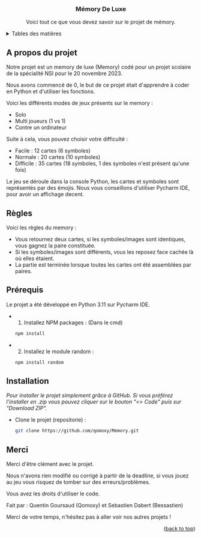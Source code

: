 <a name="readme-top"></a>
<!-- HEAD -->
<div align="center">
  <h3 align="center">Mémory De Luxe</h3>

  <p align="center">
    Voici tout ce que vous devez savoir sur le projet de mémory.
    <br/>
  </p>
</div>

<!-- TABLE OF CONTENTS -->
<details>
  <summary>Tables des matières</summary>
  <ol>
    <li>
      <a href="#a-propos-du-projet">A propos du projet</a>
    </li>
    <li><a href="#règles">Règles</a></li>
    <li><a href="#rprérequis">Prérequis</a></li>
    <li><a href="#installation">Installation</a></li>
    <li><a href="#merci">Merci</a></li>
  </ol>
</details>

<!-- ABOUT THE PROJECT -->
## A propos du projet

Notre projet est un memory de luxe (Memory) codé pour un projet scolaire de la spécialité NSI pour le 20 novembre 2023. 

Nous avons commencé de 0, le but de ce projet était d'apprendre à coder en Python et d'utiliser les fonctions. 

Voici les différents modes de jeux présents sur le memory :
* Solo
* Multi joueurs (1 vs 1)
* Contre un ordinateur

Suite à cela, vous pouvez choisir votre difficulté : 
* Facile : 12 cartes (6 symboles)
* Normale : 20 cartes (10 symboles)
* Difficile : 35 cartes (18 symboles, 1 des symboles n'est présent qu'une fois)

Le jeu se déroule dans la console Python, les cartes et symboles sont représentés par des émojis. Nous vous conseillons d'utiliser Pycharm IDE, pour avoir un affichage decent.

<!-- RULES -->
## Règles

Voici les règles du memory : 

* Vous retournez deux cartes, si les symboles/images sont identiques, vous gagnez la paire constituée. 
* Si les symboles/images sont différents, vous les reposez face cachée là où elles étaient.
* La partie est terminée lorsque toutes les cartes ont été assemblées par paires.
  
<!-- Prerequisites -->
## Prérequis

Le projet a été développé en Python 3.11 sur Pycharm IDE.

  * 1. Installez NPM packages : (Dans le cmd)
     ```sh
     npm install
     ```
   
  * 2. Installez le module random : 
    ```sh
    npm install random
    ```
<!-- RULES -->
## Installation

_Pour installer le projet simplement grâce à GitHub. Si vous préférez l'installer en .zip vous pouvez cliquer sur le bouton "<> Code" puis sur "Download ZIP"._

* Clone le projet (repositorie) : 
   ```sh
   git clone https://github.com/qomoxy/Memory.git
   ```

## Merci

Merci d'être clément avec le projet. 

Nous n'avons rien modifié ou corrigé à partir de la deadline, si vous jouez au jeu vous risquez de tomber sur des erreurs/problèmes. 

Vous avez les droits d'utiliser le code. 

Fait par : Quentin Goursaud (Qomoxy) et Sebastien Dabert (Bessastien)

Merci de votre temps, n'hésitez pas à aller voir nos autres projets !

<p align="right">(<a href="#readme-top">back to top</a>)</p>

